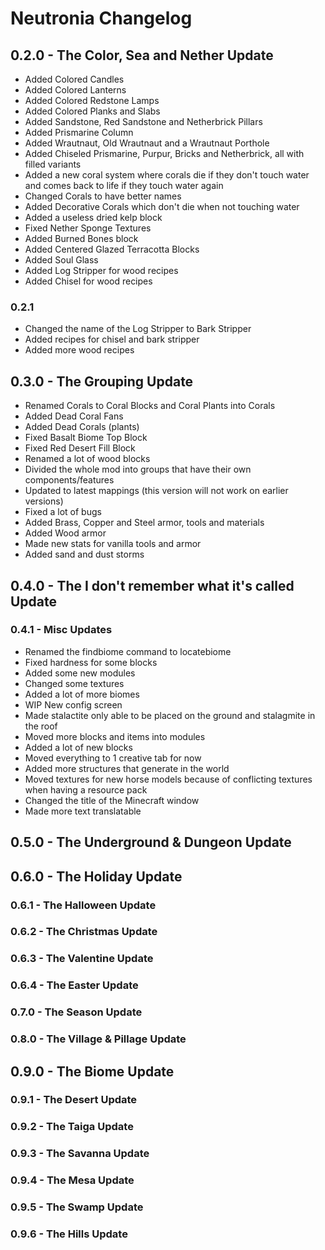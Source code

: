 # Neutronia Changelog

## 0.2.0 - The Color, Sea and Nether Update
* Added Colored Candles
* Added Colored Lanterns
* Added Colored Redstone Lamps
* Added Colored Planks and Slabs
* Added Sandstone, Red Sandstone and Netherbrick Pillars
* Added Prismarine Column
* Added Wrautnaut, Old Wrautnaut and a Wrautnaut Porthole
* Added Chiseled Prismarine, Purpur, Bricks and Netherbrick, all with filled variants
* Added a new coral system where corals die if they don't touch water and comes back to life if they touch water again
* Changed Corals to have better names
* Added Decorative Corals which don't die when not touching water
* Added a useless dried kelp block
* Fixed Nether Sponge Textures
* Added Burned Bones block
* Added Centered Glazed Terracotta Blocks
* Added Soul Glass
* Added Log Stripper for wood recipes
* Added Chisel for wood recipes

### 0.2.1
* Changed the name of the Log Stripper to Bark Stripper
* Added recipes for chisel and bark stripper
* Added more wood recipes

## 0.3.0 - The Grouping Update
* Renamed Corals to Coral Blocks and Coral Plants into Corals
* Added Dead Coral Fans
* Added Dead Corals (plants)
* Fixed Basalt Biome Top Block
* Fixed Red Desert Fill Block
* Renamed a lot of wood blocks
* Divided the whole mod into groups that have their own components/features
* Updated to latest mappings (this version will not work on earlier versions)
* Fixed a lot of bugs
* Added Brass, Copper and Steel armor, tools and materials
* Added Wood armor
* Made new stats for vanilla tools and armor
* Added sand and dust storms

## 0.4.0 - The I don't remember what it's called Update

### 0.4.1 - Misc Updates
* Renamed the findbiome command to locatebiome
* Fixed hardness for some blocks
* Added some new modules
* Changed some textures
* Added a lot of more biomes
* WIP New config screen
* Made stalactite only able to be placed on the ground and stalagmite in the roof
* Moved more blocks and items into modules
* Added a lot of new blocks
* Moved everything to 1 creative tab for now
* Added more structures that generate in the world
* Moved textures for new horse models because of conflicting textures when having a resource pack
* Changed the title of the Minecraft window
* Made more text translatable

## 0.5.0 - The Underground & Dungeon Update

 ## 0.6.0 - The Holiday Update

### 0.6.1 - The Halloween Update

### 0.6.2 - The Christmas Update

### 0.6.3 - The Valentine Update

### 0.6.4 - The Easter Update

### 0.7.0 - The Season Update

### 0.8.0 - The Village & Pillage Update

 ## 0.9.0 - The Biome Update

### 0.9.1 - The Desert Update

### 0.9.2 - The Taiga Update

### 0.9.3 - The Savanna Update

### 0.9.4 - The Mesa Update

### 0.9.5 - The Swamp Update

### 0.9.6 - The Hills Update
